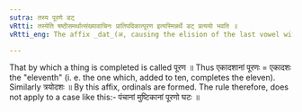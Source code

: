 ```yaml
---
sutra: तस्य पूरणे डट्
vRtti: तस्येति षष्ठीसमर्थात्संख्यावाचिनः प्रातिपदिकात्पूरण इत्यस्मिन्नर्थे डट् प्रत्ययो भवति ॥
vRtti_eng: The affix _dat_(अ, causing the elision of the last vowel with the consonant following it) comes after a Numeral in the sixth case in construction, when the sense is 'making full this number'.

---
```

That by which a thing is completed is called पूरण ॥ Thus एकादशानां पूरणः = एकादशः the "eleventh" (i. e. the one which, added to ten, completes the eleven). Similarly त्रयोदशः ॥ By this affix, ordinals are formed. The rule therefore, does not apply to a case like this:- पंचानां मुष्टिकानां पूरणो घटः ॥